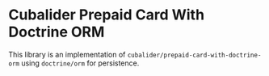 Cubalider Prepaid Card With Doctrine ORM
=====================================

This library is an implementation of `cubalider/prepaid-card-with-doctrine-orm` using `doctrine/orm` for persistence.

